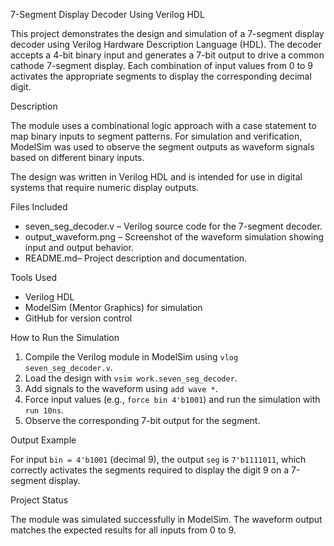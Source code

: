  7-Segment Display Decoder Using Verilog HDL

This project demonstrates the design and simulation of a 7-segment display decoder using Verilog Hardware Description Language (HDL). The decoder accepts a 4-bit binary input and generates a 7-bit output to drive a common cathode 7-segment display. Each combination of input values from 0 to 9 activates the appropriate segments to display the corresponding decimal digit.

Description

The module uses a combinational logic approach with a case statement to map binary inputs to segment patterns. For simulation and verification, ModelSim was used to observe the segment outputs as waveform signals based on different binary inputs.

The design was written in Verilog HDL and is intended for use in digital systems that require numeric display outputs.

Files Included

- seven_seg_decoder.v – Verilog source code for the 7-segment decoder.
- output_waveform.png – Screenshot of the waveform simulation showing input and output behavior.
- README.md– Project description and documentation.

Tools Used

- Verilog HDL
- ModelSim (Mentor Graphics) for simulation
- GitHub for version control

How to Run the Simulation

1. Compile the Verilog module in ModelSim using `vlog seven_seg_decoder.v`.
2. Load the design with `vsim work.seven_seg_decoder`.
3. Add signals to the waveform using `add wave *`.
4. Force input values (e.g., `force bin 4'b1001`) and run the simulation with `run 10ns`.
5. Observe the corresponding 7-bit output for the segment.

 Output Example

For input `bin = 4'b1001` (decimal 9), the output `seg` is `7'b1111011`, which correctly activates the segments required to display the digit 9 on a 7-segment display.

Project Status

The module was simulated successfully in ModelSim. The waveform output matches the expected results for all inputs from 0 to 9.
